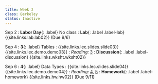 ```yaml
---
title: Week 2
class: Berkeley
status: Inactive
---
```


Sep 2
: **Labor Day**{: .label} No class
: **Lab**{: .label .label-lab} {{site.links.lab.lab02}} (Due 9/6)

Sep 4
: **3**{: .label} Tables
    : {{site.links.lec.slides.slide03}} {{site.links.lec.demo.demo03}}
: _Reading:_ [3](https://inferentialthinking.com/chapters/03/programming-in-python.html)
: **Discussion**{: .label .label-discussion} {{site.links.wksht.wksht02}}


Sep 6
: **4**{: .label} Data Types
    : {{site.links.lec.slides.slide04}} {{site.links.lec.demo.demo04}}
: _Reading:_ [4](https://inferentialthinking.com/chapters/04/Data_Types.html), [5](https://inferentialthinking.com/chapters/05/Sequences.html)
: **Homework**{: .label .label-homework} {{site.links.hw.hw02}} (Due 9/11)
